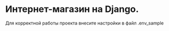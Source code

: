 # Интернет-магазин на Django.  

Для корректной работы проекта внесите настройки в файл .env_sample
